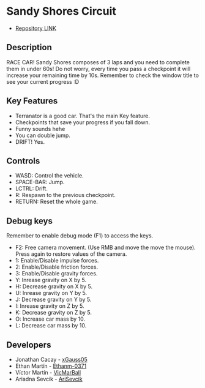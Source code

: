 # Sandy Shores Circuit
- [Repository LINK](https://github.com/xGauss05/RaceCar)

## Description

RACE CAR! Sandy Shores composes of 3 laps and you need to complete them in under 60s!
Do not worry, every time you pass a checkpoint it will increase your remaining time by 10s.
Remember to check the window title to see your current progress :D

## Key Features

- Terranator is a good car. That's the main Key feature.
- Checkpoints that save your progress if you fall down.
- Funny sounds hehe
- You can double jump.
- DRIFT! Yes.

## Controls

- WASD: Control the vehicle.
- SPACE-BAR: Jump.
- LCTRL: Drift.
- R: Respawn to the previous checkpoint.
- RETURN: Reset the whole game.

## Debug keys
Remember to enable debug mode (F1) to access the keys.
- F2: Free camera movement. (Use RMB and move the move the mouse). Press again to restore values of the camera.
- 1: Enable/Disable impulse forces.
- 2: Enable/Disable friction forces.
- 3: Enable/Disable gravity forces.
- Y: Inrease gravity on X by 5.
- H: Decrease gravity on X by 5.
- U: Inrease gravity on Y by 5.
- J: Decrease gravity on Y by 5.
- I: Inrease gravity on Z by 5.
- K: Decrease gravity on Z by 5.
- O: Increase car mass by 10.
- L: Decrease car mass by 10.

## Developers

- Jonathan Cacay - [xGauss05](https://github.com/xGauss05)
- Ethan Martín - [Ethanm-0371](https://github.com/Ethanm-0371)
- Víctor Martín - [VicMarBall](https://github.com/VicMarBall)
- Ariadna Sevcik - [AriSevcik](https://github.com/AriSevcik)
